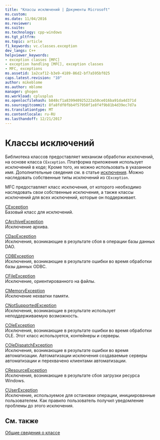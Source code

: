 ```yaml
---
title: "Классы исключений | Документы Microsoft"
ms.custom: 
ms.date: 11/04/2016
ms.reviewer: 
ms.suite: 
ms.technology: cpp-windows
ms.tgt_pltfrm: 
ms.topic: article
f1_keywords: vc.classes.exception
dev_langs: C++
helpviewer_keywords:
- exception classes [MFC]
- exception handling [MFC], exception classes
- MFC, exceptions
ms.assetid: 1a2caf12-b3e9-4189-86d2-bf7a595bf025
caps.latest.revision: "10"
author: mikeblome
ms.author: mblome
manager: ghogen
ms.workload: cplusplus
ms.openlocfilehash: b848cf1a839940925222a50ce016ba91da4d371d
ms.sourcegitcommit: 8fa8fdf0fbb4f57950f1e8f4f9b81b4d39ec7d7a
ms.translationtype: MT
ms.contentlocale: ru-RU
ms.lasthandoff: 12/21/2017
---
```

# <a name="exception-classes"></a>Классы исключений
Библиотека классов предоставляет механизм обработки исключений, на основе класса `CException`. Платформа приложения использует исключений в коде; Кроме того, их можно использовать в указанное имя. Дополнительные сведения см. в статье [исключения](../mfc/exception-handling-in-mfc.md). Можно наследовать собственные типы исключений из `CException`.  
  
 MFC предоставляет класс исключения, от которого необходимо наследовать свои собственные исключения, а также классы исключений для всех исключений, которые он поддерживает.  
  
 [CException](../mfc/reference/cexception-class.md)  
 Базовый класс для исключений.  
  
 [CArchiveException](../mfc/reference/carchiveexception-class.md)  
 Исключение архива.  
  
 [CDaoException](../mfc/reference/cdaoexception-class.md)  
 Исключения, возникающие в результате сбоя в операции базы данных DAO.  
  
 [CDBException](../mfc/reference/cdbexception-class.md)  
 Исключения, возникающие в результате ошибки во время обработки базы данных ODBC.  
  
 [CFileException](../mfc/reference/cfileexception-class.md)  
 Исключение, ориентированного на файлы.  
  
 [CMemoryException](../mfc/reference/cmemoryexception-class.md)  
 Исключение нехватки памяти.  
  
 [CNotSupportedException](../mfc/reference/cnotsupportedexception-class.md)  
 Исключения, возникающие в результате использует неподдерживаемую возможность.  
  
 [COleException](../mfc/reference/coleexception-class.md)  
 Исключения, возникающие в результате ошибки во время обработки OLE. Этот класс используется, контейнеры и серверы.  
  
 [COleDispatchException](../mfc/reference/coledispatchexception-class.md)  
 Исключения, возникающие в результате ошибки во время автоматизации. Автоматизации исключения создаваемые серверы автоматизации и перехвачено клиентами автоматизации.  
  
 [CResourceException](../mfc/reference/cresourceexception-class.md)  
 Исключения, возникающие в результате сбоя загрузки ресурса Windows.  
  
 [CUserException](../mfc/reference/cuserexception-class.md)  
 Исключение, используемое для остановки операции, инициированные пользователем. Как правило пользователь получил уведомление проблемы до этого исключения.  
  
## <a name="see-also"></a>См. также  
 [Общие сведения о классе](../mfc/class-library-overview.md)

